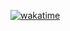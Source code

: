 [![wakatime](https://wakatime.com/badge/github/BuryachenkoSofia/ShanPan.svg)](https://wakatime.com/badge/github/BuryachenkoSofia/ShanPan)
